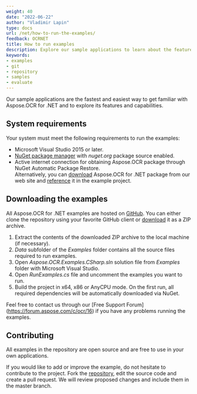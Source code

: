 ```yaml
---
weight: 40
date: "2022-06-22"
author: "Vladimir Lapin"
type: docs
url: /net/how-to-run-the-examples/
feedback: OCRNET
title: How to run examples
description: Explore our sample applications to learn about the features and capabilities of Aspose.OCR for .NET.
keywords:
- examples
- git
- repository
- samples
- evaluate
---
```


Our sample applications are the fastest and easiest way to get familiar with Aspose.OCR for .NET and to explore its features and capabilities.

## System requirements

Your system must meet the following requirements to run the examples:

- Microsoft Visual Studio 2015 or later.
- [NuGet package manager](https://docs.microsoft.com/en-gb/nuget/install-nuget-client-tools) with _nuget.org_ package source enabled.
- Active internet connection for obtaining Aspose.OCR package through NuGet Automatic Package Restore.  
  Alternatively, you can [download](https://downloads.aspose.com/ocr/net) Aspose.OCR for .NET package from our web site and [reference](/ocr/net/installation/#downloadable) it in the example project.

## Downloading the examples

All Aspose.OCR for .NET examples are hosted on [GitHub](https://github.com/aspose-ocr/Aspose.OCR-for-.NET). You can either clone the repository using your favorite GitHub client or [download](https://github.com/aspose-ocr/Aspose.OCR-for-.NET/archive/master.zip) it as a ZIP archive.

1. Extract the contents of the downloaded ZIP archive to the local machine (if necessary).
2. _Data_ subfolder of the _Examples_ folder contains all the source files required to run examples.
3. Open _Aspose.OCR.Examples.CSharp.sln_ solution file from _Examples_ folder with Microsoft Visual Studio.
4. Open _RunExamples.cs_ file and uncomment the examples you want to run.
5. Build the project in x64, x86 or AnyCPU mode. On the first run, all required dependencies will be automatically downloaded via NuGet.

Feel free to contact us through our [Free Support Forum] (https://forum.aspose.com/c/ocr/16) if you have any problems running the examples.

## Contributing

All examples in the repository are open source and are free to use in your own applications.

If you would like to add or improve the example, do not hesitate to contribute to the project. Fork the [repository](https://github.com/aspose-ocr/Aspose.OCR-for-.NET), edit the source code and create a pull request. We will review proposed changes and include them in the master branch.
